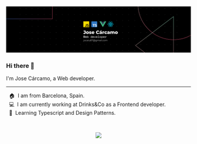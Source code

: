 <p align="center"><img src="https://raw.githubusercontent.com/Jocalu/Jocalu/main/header.png"></p>

<h3>Hi there 👋</h3>

<p>I'm Jose Cárcamo, a Web developer.</p>

<hr>
<p>
&nbsp;&nbsp;🏠&nbsp;&nbsp;I am from Barcelona, Spain.<br/>
&nbsp;&nbsp;💻&nbsp;&nbsp;I am currently working at Drinks&Co as a Frontend developer.<br/>
&nbsp;&nbsp;🌱&nbsp;&nbsp;Learning Typescript and Design Patterns.
</p>

<br/>

<p align="center">
    <a href="https://www.linkedin.com/in/jose-carcamo-web-developer/">
        <img src="https://img.shields.io/badge/-LINKEDIN-0077B5?style=for-the-badge&logo=Linkedin&logoColor=white"/>
    </a>
</p>
